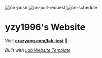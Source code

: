
  ![on-push](../../actions/workflows/on-push.yaml/badge.svg)
  ![on-pull-request](../../actions/workflows/on-pull-request.yaml/badge.svg)
  ![on-schedule](../../actions/workflows/on-schedule.yaml/badge.svg)

  # yzy1996's Website

  Visit **[crazyang.com/lab-test](http://crazyang.com/lab-test)** 🚀

  _Built with [Lab Website Template](https://greene-lab.gitbook.io/lab-website-template-docs)_

